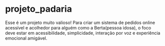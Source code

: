 # projeto_padaria

Esse é um projeto muito valioso! Para criar um sistema de pedidos online acessível e acolhedor para alguém como a Berta(pessoa idosa), o foco deve estar em acessibilidade, simplicidade, interação por voz e experiência emocional amigável. 

